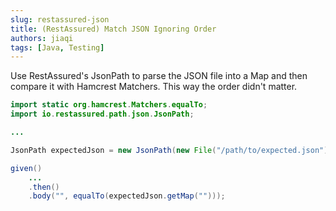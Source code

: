 ```yaml
---
slug: restassured-json
title: (RestAssured) Match JSON Ignoring Order
authors: jiaqi
tags: [Java, Testing]
---
```


[//]: # (Copyright Jiaqi Liu)

[//]: # (Licensed under the Apache License, Version 2.0 &#40;the "License"&#41;;)
[//]: # (you may not use this file except in compliance with the License.)
[//]: # (You may obtain a copy of the License at)

[//]: # (    http://www.apache.org/licenses/LICENSE-2.0)

[//]: # (Unless required by applicable law or agreed to in writing, software)
[//]: # (distributed under the License is distributed on an "AS IS" BASIS,)
[//]: # (WITHOUT WARRANTIES OR CONDITIONS OF ANY KIND, either express or implied.)
[//]: # (See the License for the specific language governing permissions and)
[//]: # (limitations under the License.)

<!--truncate-->

Use RestAssured's JsonPath to parse the JSON file into a Map and then compare it with Hamcrest Matchers. This way the
order didn't matter.

```java
import static org.hamcrest.Matchers.equalTo;
import io.restassured.path.json.JsonPath;

...

JsonPath expectedJson = new JsonPath(new File("/path/to/expected.json"));

given()
    ...
    .then()
    .body("", equalTo(expectedJson.getMap("")));
```
